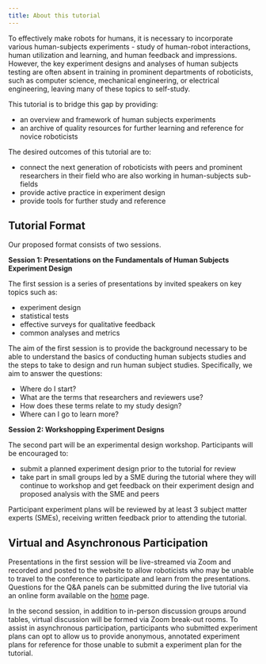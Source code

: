 ```yaml
---
title: About this tutorial
---
```


To effectively make robots for humans, it is necessary to incorporate various human-subjects experiments - study of human-robot interactions, human utilization and learning, and human feedback and impressions. However, the key experiment designs and analyses of human subjects testing are often absent in training in prominent departments of roboticists, such as computer science, mechanical engineering, or electrical engineering, leaving many of these topics to self-study.

This tutorial is to bridge this gap by providing:
- an overview and framework of human subjects experiments
- an archive of quality resources for further learning and reference for novice roboticists

The desired outcomes of this tutorial are to:
- connect the next generation of roboticists with peers and prominent researchers in their field who are also working in human-subjects sub-fields
- provide active practice in experiment design
- provide tools for further study and reference

## Tutorial Format ##
Our proposed format consists of two sessions. 

**Session 1: Presentations on the Fundamentals of Human Subjects Experiment Design**

The first session is a series of presentations by invited speakers on key topics such as:
- experiment design
- statistical tests
- effective surveys for qualitative feedback
- common analyses and metrics

The aim of the first session is to provide the background necessary to be able to understand the basics of conducting human subjects studies and the steps to take to design and run human subject studies. Specifically, we aim to answer the questions:
- Where do I start?
- What are the terms that researchers and reviewers use?
- How does these terms relate to my study design?
- Where can I go to learn more?

**Session 2: Workshopping Experiment Designs**

The second part will be an experimental design workshop. Participants will be encouraged to:
- submit a planned experiment design prior to the tutorial for review
- take part in small groups led by a SME during the tutorial where they will continue to workshop and get feedback on their experiment design and proposed analysis with the SME and peers

Participant experiment plans will be reviewed by at least 3 subject matter experts (SMEs), receiving  written feedback prior to attending the tutorial. 

## Virtual and Asynchronous Participation ##

Presentations in the first session will be live-streamed via Zoom and recorded and posted to the website to allow roboticists who may be unable to travel to the conference to participate and learn from the presentations. Questions for the Q&A panels can be submitted during the live tutorial via an online form available on the [home](../index) page.

In the second session, in addition to in-person discussion groups around tables, virtual discussion will be formed via Zoom break-out rooms. To assist in asynchronous participation, participants who submitted experiment plans can opt to allow us to provide anonymous, annotated experiment plans for reference for those unable to submit a experiment plan for the tutorial.

